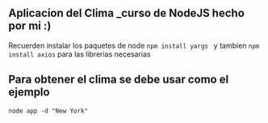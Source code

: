 ## Aplicacion del Clima _curso de NodeJS hecho por mi :)

Recuerden instalar los paquetes de node ```npm install yargs ``` y tambien ```npm install axios``` para las librerias necesarias


## Para obtener el clima se debe usar como el ejemplo

```node app -d "New York"```